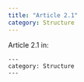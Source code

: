 ```yaml
---
title: "Article 2.1"
category: Structure
---
```


Article 2.1 in:
```
---
category: Structure
---
```

